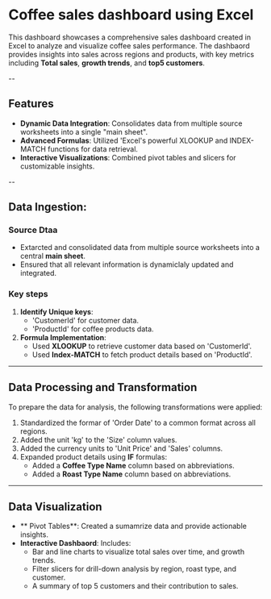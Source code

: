 # Coffee sales dashboard using Excel
This dashboard showcases a comprehensive sales dashboard created in Excel to analyze and visualize coffee sales performance. The dashbaord provides insights into sales across regions and products, with key metrics including **Total sales**, **growth trends**, and **top5 customers**.

--

## Features
- **Dynamic Data Integration**: Consolidates data from multiple source worksheets into a single "main sheet".
- **Advanced Formulas**: Utilized 'Excel's powerful XLOOKUP and INDEX-MATCH functions for data retrieval.
- **Interactive Visualizations**: Combined pivot tables and slicers for customizable insights.

--

## Data Ingestion:
### Source Dtaa
- Extarcted and consolidated data from multiple source worksheets into a central **main sheet**.
- Ensured that all relevant information is dynamiclaly updated and integrated.

### Key steps
1. **Identify Unique keys**:
   - 'CustomerId' for customer data.
   - 'ProductId' for coffee products data.
2. **Formula Implementation**:
   - Used **XLOOKUP** to retrieve customer data based on 'CustomerId'.
   - Used **Index-MATCH** to fetch product details based on 'ProductId'.

---

## Data Processing and Transformation
To prepare the data for analysis, the following transformations were applied:
1. Standardized the formar of 'Order Date' to a common format across all regions.
2. Added the unit 'kg' to the 'Size' column values.
3. Added the currency units to 'Unit Price' and 'Sales' columns.
4. Expanded product details using **IF** formulas:
   - Added a **Coffee Type Name** column based on abbreviations.
   - Added a **Roast Type Name** column based on abbreviations.

---

## Data Visualization
- ** Pivot Tables**: Created a sumamrize data and provide actionable insights.
- **Interactive Dashbaord**: Includes:
  - Bar and line charts to visualize total sales over time, and growth trends.
  - Filter slicers for drill-down analysis by region, roast type, and customer.
  - A summary of top 5 customers and their contribution to sales. 
